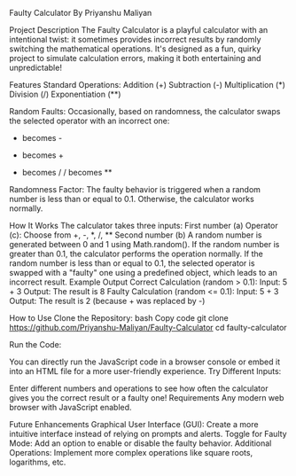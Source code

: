 Faulty Calculator
By Priyanshu Maliyan

Project Description
The Faulty Calculator is a playful calculator with an intentional twist: it sometimes provides incorrect results by randomly switching the mathematical operations. It's designed as a fun, quirky project to simulate calculation errors, making it both entertaining and unpredictable!

Features
Standard Operations:
Addition (+)
Subtraction (-)
Multiplication (*)
Division (/)
Exponentiation (**)

Random Faults: Occasionally, based on randomness, the calculator swaps the selected operator with an incorrect one:
+ becomes -
* becomes +
- becomes /
/ becomes **

Randomness Factor: The faulty behavior is triggered when a random number is less than or equal to 0.1. Otherwise, the calculator works normally.

How It Works
The calculator takes three inputs:
First number (a)
Operator (c): Choose from +, -, *, /, **
Second number (b)
A random number is generated between 0 and 1 using Math.random().
If the random number is greater than 0.1, the calculator performs the operation normally.
If the random number is less than or equal to 0.1, the selected operator is swapped with a "faulty" one using a predefined object, which leads to an incorrect result.
Example Output
Correct Calculation (random > 0.1):
Input: 5 + 3
Output: The result is 8
Faulty Calculation (random <= 0.1):
Input: 5 + 3
Output: The result is 2 (because + was replaced by -)

How to Use
Clone the Repository:
bash
Copy code
git clone https://github.com/Priyanshu-Maliyan/Faulty-Calculator
cd faulty-calculator

Run the Code:

You can directly run the JavaScript code in a browser console or embed it into an HTML file for a more user-friendly experience.
Try Different Inputs:

Enter different numbers and operations to see how often the calculator gives you the correct result or a faulty one!
Requirements
Any modern web browser with JavaScript enabled.

Future Enhancements
Graphical User Interface (GUI): Create a more intuitive interface instead of relying on prompts and alerts.
Toggle for Faulty Mode: Add an option to enable or disable the faulty behavior.
Additional Operations: Implement more complex operations like square roots, logarithms, etc.
